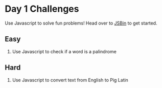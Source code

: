 # Day 1 Challenges

Use Javascript to solve fun problems! Head over to [JSBin](http://jsbin.com/?js,console) to get started. 

## Easy

1. Use Javascript to check if a word is a palindrome

## Hard

1. Use Javascript to convert text from English to Pig Latin
